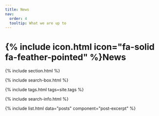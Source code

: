 ```yaml
---
title: News
nav:
  order: 4
  tooltip: What we are up to
---
```

<!-- At the top of your publications.md 
<style>
  body {
    background-image: url('/images/background_dalle.jpg');
    background-size: cover;
    background-repeat: no-repeat;
  }
</style>  -->

# {% include icon.html icon="fa-solid fa-feather-pointed" %}News


{% include section.html %}

{% include search-box.html %}

{% include tags.html tags=site.tags %}

{% include search-info.html %}

{% include list.html data="posts" component="post-excerpt" %}
